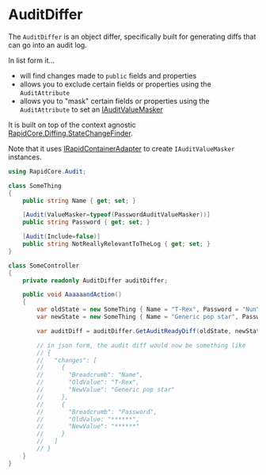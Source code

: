 # AuditDiffer

The `AuditDiffer` is an object differ, specifically built for generating diffs that can go into an audit log.

In list form it...

- will find changes made to `public` fields and properties
- allows you to exclude certain fields or properties using the `AuditAttribute`
- allows you to "mask" certain fields or properties using the `AuditAttribute` to set an [IAuditValueMasker](../ValueMasking)

It is built on top of the context agnostic [RapidCore.Diffing.StateChangeFinder](../../Diffing/StateChangeFinder).

Note that it uses [IRapidContainerAdapter](../../DependencyInjection/IRapidContainerAdapter) to create `IAuditValueMasker` instances.

```csharp
using RapidCore.Audit;

class SomeThing
{
    public string Name { get; set; }

    [Audit(ValueMasker=typeof(PasswordAuditValueMasker))]
    public string Password { get; set; }

    [Audit(Include=false)]
    public string NotReallyRelevantToTheLog { get; set; }
}

class SomeController
{
    private readonly AuditDiffer auditDiffer;

    public void AaaaaandAction()
    {
        var oldState = new SomeThing { Name = "T-Rex", Password = "NunYa", NotReallyRelevantToTheLog = "one" };
        var newState = new SomeThing { Name = "Generic pop star", Password = "WhoGivesAPoop", NotReallyRelevantToTheLog = "two" };

        var auditDiff = auditDiffer.GetAuditReadyDiff(oldState, newState);

        // in json form, the audit diff would now be something like
        // {
        //   "changes": [
        //     {
        //       "Breadcrumb": "Name",
        //       "OldValue": "T-Rex",
        //       "NewValue": "Generic pop star"
        //     },
        //     {
        //       "Breadcrumb": "Password",
        //       "OldValue: "******",
        //       "NewValue": "******"
        //     }
        //   ]
        // }
    }
}
```
